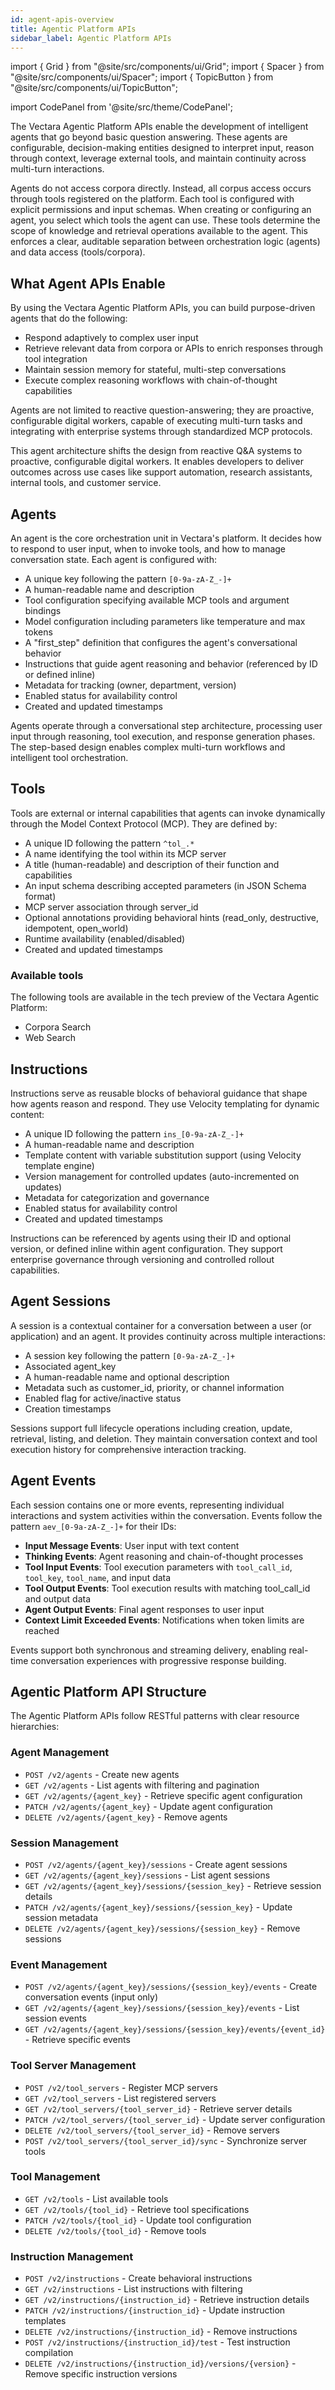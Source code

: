 ```yaml
---
id: agent-apis-overview
title: Agentic Platform APIs
sidebar_label: Agentic Platform APIs
---
```


import { Grid } from "@site/src/components/ui/Grid";
import { Spacer } from "@site/src/components/ui/Spacer";
import { TopicButton } from "@site/src/components/ui/TopicButton";

import CodePanel from '@site/src/theme/CodePanel';

The Vectara Agentic Platform APIs enable the development of intelligent agents 
that go beyond basic question answering. These agents are configurable, 
decision-making entities designed to interpret input, reason through context, 
leverage external tools, and maintain continuity across multi-turn 
interactions.

Agents do not access corpora directly. Instead, all corpus access occurs 
through tools registered on the platform. Each tool is configured with explicit 
permissions and input schemas. When creating or configuring an agent, you 
select which tools the agent can use. These tools determine the scope of 
knowledge and retrieval operations available to the agent. This enforces a 
clear, auditable separation between orchestration logic (agents) and data 
access (tools/corpora).

## What Agent APIs Enable

By using the Vectara Agentic Platform APIs, you can build purpose-driven agents 
that do the following:
- Respond adaptively to complex user input
- Retrieve relevant data from corpora or APIs to enrich responses through tool 
  integration
- Maintain session memory for stateful, multi-step conversations
- Execute complex reasoning workflows with chain-of-thought capabilities

Agents are not limited to reactive question-answering; they are proactive, 
configurable digital workers, capable of executing multi-turn tasks and 
integrating with enterprise systems through standardized MCP protocols.

This agent architecture shifts the design from reactive Q&A systems to 
proactive, configurable digital workers. It enables developers to deliver 
outcomes across use cases like support automation, research assistants, 
internal tools, and customer service.

## Agents

An agent is the core orchestration unit in Vectara's platform. It decides how to respond to user input, when to invoke tools, and how to manage conversation state. Each agent is configured with:

- A unique key following the pattern `[0-9a-zA-Z_-]+`
- A human-readable name and description
- Tool configuration specifying available MCP tools and argument bindings
- Model configuration including parameters like temperature and max tokens
- A "first_step" definition that configures the agent's conversational behavior
- Instructions that guide agent reasoning and behavior (referenced by ID or defined inline)
- Metadata for tracking (owner, department, version)
- Enabled status for availability control
- Created and updated timestamps

Agents operate through a conversational step architecture, processing user input through reasoning, tool execution, and response generation phases. The step-based design enables complex multi-turn workflows and intelligent tool orchestration.

## Tools

Tools are external or internal capabilities that agents can invoke dynamically through the Model Context Protocol (MCP). They are defined by:

- A unique ID following the pattern `^tol_.*`
- A name identifying the tool within its MCP server
- A title (human-readable) and description of their function and capabilities
- An input schema describing accepted parameters (in JSON Schema format)
- MCP server association through server_id
- Optional annotations providing behavioral hints (read_only, destructive, idempotent, open_world)
- Runtime availability (enabled/disabled)
- Created and updated timestamps

### Available tools

The following tools are available in the tech preview of the Vectara Agentic 
Platform:
- Corpora Search
- Web Search

## Instructions

Instructions serve as reusable blocks of behavioral guidance that shape how agents reason and respond. They use Velocity templating for dynamic content:

- A unique ID following the pattern `ins_[0-9a-zA-Z_-]+`
- A human-readable name and description
- Template content with variable substitution support (using Velocity template engine)
- Version management for controlled updates (auto-incremented on updates)
- Metadata for categorization and governance
- Enabled status for availability control
- Created and updated timestamps

Instructions can be referenced by agents using their ID and optional version, or defined inline within agent configuration. They support enterprise governance through versioning and controlled rollout capabilities.

## Agent Sessions

A session is a contextual container for a conversation between a user (or application) and an agent. It provides continuity across multiple interactions:

- A session key following the pattern `[0-9a-zA-Z_-]+`
- Associated agent_key
- A human-readable name and optional description
- Metadata such as customer_id, priority, or channel information
- Enabled flag for active/inactive status
- Creation timestamps

Sessions support full lifecycle operations including creation, update, retrieval, listing, and deletion. They maintain conversation context and tool execution history for comprehensive interaction tracking.

## Agent Events

Each session contains one or more events, representing individual interactions and system activities within the conversation. Events follow the pattern `aev_[0-9a-zA-Z_-]+` for their IDs:

- **Input Message Events**: User input with text content
- **Thinking Events**: Agent reasoning and chain-of-thought processes  
- **Tool Input Events**: Tool execution parameters with `tool_call_id`, `tool_key`, `tool_name`, and input data
- **Tool Output Events**: Tool execution results with matching tool_call_id and output data
- **Agent Output Events**: Final agent responses to user input
- **Context Limit Exceeded Events**: Notifications when token limits are reached

Events support both synchronous and streaming delivery, enabling real-time conversation experiences with progressive response building.

## Agentic Platform API Structure

The Agentic Platform APIs follow RESTful patterns with clear resource hierarchies:

### Agent Management
- `POST /v2/agents` - Create new agents
- `GET /v2/agents` - List agents with filtering and pagination
- `GET /v2/agents/{agent_key}` - Retrieve specific agent configuration
- `PATCH /v2/agents/{agent_key}` - Update agent configuration
- `DELETE /v2/agents/{agent_key}` - Remove agents

### Session Management
- `POST /v2/agents/{agent_key}/sessions` - Create agent sessions
- `GET /v2/agents/{agent_key}/sessions` - List agent sessions
- `GET /v2/agents/{agent_key}/sessions/{session_key}` - Retrieve session details
- `PATCH /v2/agents/{agent_key}/sessions/{session_key}` - Update session metadata
- `DELETE /v2/agents/{agent_key}/sessions/{session_key}` - Remove sessions

### Event Management
- `POST /v2/agents/{agent_key}/sessions/{session_key}/events` - Create conversation events (input only)
- `GET /v2/agents/{agent_key}/sessions/{session_key}/events` - List session events
- `GET /v2/agents/{agent_key}/sessions/{session_key}/events/{event_id}` - Retrieve specific events

### Tool Server Management
- `POST /v2/tool_servers` - Register MCP servers
- `GET /v2/tool_servers` - List registered servers
- `GET /v2/tool_servers/{tool_server_id}` - Retrieve server details
- `PATCH /v2/tool_servers/{tool_server_id}` - Update server configuration
- `DELETE /v2/tool_servers/{tool_server_id}` - Remove servers
- `POST /v2/tool_servers/{tool_server_id}/sync` - Synchronize server tools

### Tool Management
- `GET /v2/tools` - List available tools
- `GET /v2/tools/{tool_id}` - Retrieve tool specifications
- `PATCH /v2/tools/{tool_id}` - Update tool configuration
- `DELETE /v2/tools/{tool_id}` - Remove tools

### Instruction Management
- `POST /v2/instructions` - Create behavioral instructions
- `GET /v2/instructions` - List instructions with filtering
- `GET /v2/instructions/{instruction_id}` - Retrieve instruction details
- `PATCH /v2/instructions/{instruction_id}` - Update instruction templates
- `DELETE /v2/instructions/{instruction_id}` - Remove instructions
- `POST /v2/instructions/{instruction_id}/test` - Test instruction compilation
- `DELETE /v2/instructions/{instruction_id}/versions/{version}` - Remove specific instruction versions
